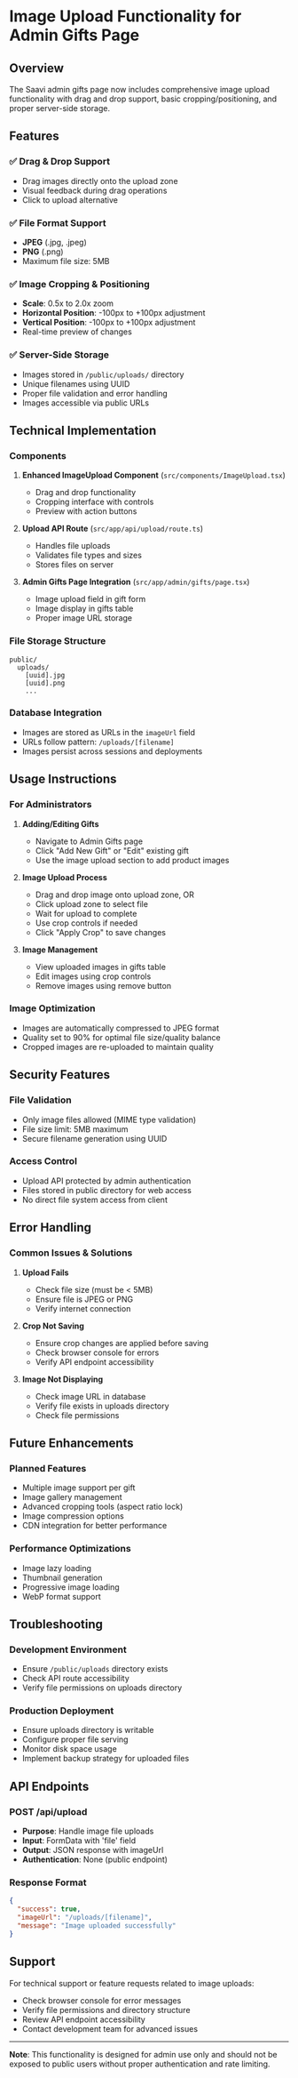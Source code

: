 # Image Upload Functionality for Admin Gifts Page

## Overview
The Saavi admin gifts page now includes comprehensive image upload functionality with drag and drop support, basic cropping/positioning, and proper server-side storage.

## Features

### ✅ **Drag & Drop Support**
- Drag images directly onto the upload zone
- Visual feedback during drag operations
- Click to upload alternative

### ✅ **File Format Support**
- **JPEG** (.jpg, .jpeg)
- **PNG** (.png)
- Maximum file size: 5MB

### ✅ **Image Cropping & Positioning**
- **Scale**: 0.5x to 2.0x zoom
- **Horizontal Position**: -100px to +100px adjustment
- **Vertical Position**: -100px to +100px adjustment
- Real-time preview of changes

### ✅ **Server-Side Storage**
- Images stored in `/public/uploads/` directory
- Unique filenames using UUID
- Proper file validation and error handling
- Images accessible via public URLs

## Technical Implementation

### **Components**
1. **Enhanced ImageUpload Component** (`src/components/ImageUpload.tsx`)
   - Drag and drop functionality
   - Cropping interface with controls
   - Preview with action buttons

2. **Upload API Route** (`src/app/api/upload/route.ts`)
   - Handles file uploads
   - Validates file types and sizes
   - Stores files on server

3. **Admin Gifts Page Integration** (`src/app/admin/gifts/page.tsx`)
   - Image upload field in gift form
   - Image display in gifts table
   - Proper image URL storage

### **File Storage Structure**
```
public/
  uploads/
    [uuid].jpg
    [uuid].png
    ...
```

### **Database Integration**
- Images are stored as URLs in the `imageUrl` field
- URLs follow pattern: `/uploads/[filename]`
- Images persist across sessions and deployments

## Usage Instructions

### **For Administrators**

1. **Adding/Editing Gifts**
   - Navigate to Admin Gifts page
   - Click "Add New Gift" or "Edit" existing gift
   - Use the image upload section to add product images

2. **Image Upload Process**
   - Drag and drop image onto upload zone, OR
   - Click upload zone to select file
   - Wait for upload to complete
   - Use crop controls if needed
   - Click "Apply Crop" to save changes

3. **Image Management**
   - View uploaded images in gifts table
   - Edit images using crop controls
   - Remove images using remove button

### **Image Optimization**
- Images are automatically compressed to JPEG format
- Quality set to 90% for optimal file size/quality balance
- Cropped images are re-uploaded to maintain quality

## Security Features

### **File Validation**
- Only image files allowed (MIME type validation)
- File size limit: 5MB maximum
- Secure filename generation using UUID

### **Access Control**
- Upload API protected by admin authentication
- Files stored in public directory for web access
- No direct file system access from client

## Error Handling

### **Common Issues & Solutions**

1. **Upload Fails**
   - Check file size (must be < 5MB)
   - Ensure file is JPEG or PNG
   - Verify internet connection

2. **Crop Not Saving**
   - Ensure crop changes are applied before saving
   - Check browser console for errors
   - Verify API endpoint accessibility

3. **Image Not Displaying**
   - Check image URL in database
   - Verify file exists in uploads directory
   - Check file permissions

## Future Enhancements

### **Planned Features**
- Multiple image support per gift
- Image gallery management
- Advanced cropping tools (aspect ratio lock)
- Image compression options
- CDN integration for better performance

### **Performance Optimizations**
- Image lazy loading
- Thumbnail generation
- Progressive image loading
- WebP format support

## Troubleshooting

### **Development Environment**
- Ensure `/public/uploads` directory exists
- Check API route accessibility
- Verify file permissions on uploads directory

### **Production Deployment**
- Ensure uploads directory is writable
- Configure proper file serving
- Monitor disk space usage
- Implement backup strategy for uploaded files

## API Endpoints

### **POST /api/upload**
- **Purpose**: Handle image file uploads
- **Input**: FormData with 'file' field
- **Output**: JSON response with imageUrl
- **Authentication**: None (public endpoint)

### **Response Format**
```json
{
  "success": true,
  "imageUrl": "/uploads/[filename]",
  "message": "Image uploaded successfully"
}
```

## Support

For technical support or feature requests related to image uploads:
- Check browser console for error messages
- Verify file permissions and directory structure
- Review API endpoint accessibility
- Contact development team for advanced issues

---

**Note**: This functionality is designed for admin use only and should not be exposed to public users without proper authentication and rate limiting.

